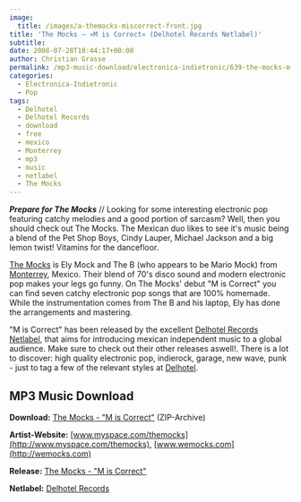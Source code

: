 ```yaml
---
image:
  title: /images/a-themocks-miscorrect-front.jpg
title: 'The Mocks – »M is Correct« (Delhotel Records Netlabel)'
subtitle: 
date: 2008-07-28T10:44:17+00:00
author: Christian Grasse
permalink: /mp3-music-download/electronica-indietronic/639-the-mocks-m-is-correct-delhotel-records-netlabel
categories:
  - Electronica-Indietronic
  - Pop
tags:
  - Delhotel
  - Delhotel Records
  - download
  - free
  - mexico
  - Monterrey
  - mp3
  - music
  - netlabel
  - The Mocks
---
```

***Prepare for The Mocks*** // Looking for some interesting electronic pop featuring catchy melodies and a good portion of sarcasm? Well, then you should check out The Mocks. The Mexican duo likes to see it's music being a blend of the Pet Shop Boys, Cindy Lauper, Michael Jackson and a big lemon twist! Vitamins for the dancefloor. <!--more-->

<!--adsense-->

[The Mocks](http://wemocks.com) is Ely Mock and The B (who appears to be Mario Mock) from [Monterrey](http://en.wikipedia.org/wiki/Monterrey), Mexico. Their blend of 70's disco sound and modern electronic pop makes your legs go funny. On The Mocks' debut "M is Correct" you can find seven catchy electronic pop songs that are 100% homemade. While the instrumentation comes from The B and his laptop, Ely has done the arrangements and mastering. 

"M is Correct" has been released by the excellent [Delhotel Records Netlabel](http://delhotel.com/), that aims for introducing mexican independent music to a global audience. Make sure to check out their other releases aswell!. There is a lot to discover: high quality electronic pop, indierock, garage, new wave, punk - just to tag a few of the relevant styles at [Delhotel](http://delhotel.com/).

## MP3 Music Download

**Download:** [The Mocks - "M is Correct"](http://wemocks.com/The%20Mocks%20-%20M%20is%20correct.zip) (ZIP-Archive)
  
**Artist-Website:** [www.myspace.com/themocks](http://www.myspace.com/themocks), [www.wemocks.com](http://wemocks.com)
  
**Release:** [The Mocks - "M is Correct"](http://delhotel.com/the-mocks-m-is-correct/)
  
**Netlabel:** [Delhotel Records](http://delhotel.com)